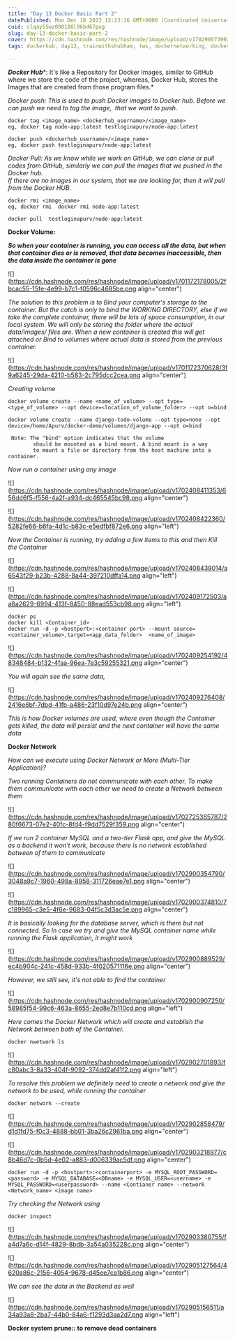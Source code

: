 ```yaml
---
title: "Day 13 Docker Basic Part 2"
datePublished: Mon Dec 18 2023 13:23:16 GMT+0000 (Coordinated Universal Time)
cuid: clqay55wz000108l96bd67pug
slug: day-13-docker-basic-part-2
cover: https://cdn.hashnode.com/res/hashnode/image/upload/v1702905739925/931bb2d4-06c6-4efc-a23c-a6db92f31f02.png
tags: dockerhub, day13, trainwithshubham, tws, dockernetworking, dockeradvanced

---
```


***Docker Hub****: It's like a Repository for Docker Images, similar to GitHub where we store the code of the project, whereas, Docker Hub, stores the Images that are created from those program files.*

*Docker push: This is used to push Docker images to Docker hub. Before we can push we need to tag the image,  that we want to push.*

```plaintext
docker tag <image_name> <dockerhub_username>/<image_name>
eg, docker tag node-app:latest testloginapurv/node-app:latest

docker push <dockerhub_username>/<image_name>
eg, docker push testloginapurv/node-app:latest
```

*Docker Pull: As we know while we work on GitHub, we can clone or pull codes from GitHub, similarly we can pull the images that we pushed in the Docker hub.  
If there are no images in our system, that we are looking for, then it will pull from the Docker HUB*.

```plaintext
docker rmi <image_name>
eg, docker rmi  docker rmi node-app:latest

docker pull  testloginapurv/node-app:latest   
```

**Docker Volume:**

***So when your container is running, you can access all the data, but when that container dies or is removed, that data becomes inaccessible, then the data inside the container is gone***

![](https://cdn.hashnode.com/res/hashnode/image/upload/v1701172178005/2fbcac55-15fe-4e99-b7c1-f0596c4685be.png align="center")

*The solution to this problem is to Bind your computer's storage to the container. But the catch is only to bind the WORKING DIRECTORY, else if we take the complete container, there will be lots of space consumption, in our local system. We will only be storing the folder where the actual data/images/ files are. When a new container is created this will get attached or Bind to volumes where actual data is stored from the previous container.*

![](https://cdn.hashnode.com/res/hashnode/image/upload/v1701172370628/3f9a6245-29da-4210-b583-2c795dcc2cea.png align="center")

*Creating volume*

```plaintext
docker volume create --name <name_of_volume> --opt type=<type_of_volume> --opt device=<location_of_volume_folder> --opt o=bind

docker volume create --name django-todo-volume --opt type=none --opt device=/home/Apurv/docker-demo/volumes/django-app --opt o=bind

 Note: The "bind" option indicates that the volume 
        should be mounted as a bind mount. A bind mount is a way 
        to mount a file or directory from the host machine into a container.
```

*Now run a container using any image*

![](https://cdn.hashnode.com/res/hashnode/image/upload/v1702408411353/656dd6f5-f556-4a2f-a934-dc465545bc98.png align="center")

![](https://cdn.hashnode.com/res/hashnode/image/upload/v1702408422360/5282fe66-b6fa-4d1c-b83c-e5edfbf872e6.png align="left")

*Now the Container is running, try adding a few items to this and then Kill the Container*

![](https://cdn.hashnode.com/res/hashnode/image/upload/v1702408439014/a6543f29-b23b-4288-8a44-397210dffa14.png align="left")

![](https://cdn.hashnode.com/res/hashnode/image/upload/v1702409172503/aa8a2629-6994-413f-8450-88ead553cb98.png align="left")

```plaintext
docker ps
docker kill <Container_id>
docker run -d -p <hostport>:<container port> --mount source=<container_volume>,target=<app_data_folder>  <name_of_image>
```

![](https://cdn.hashnode.com/res/hashnode/image/upload/v1702409254192/48348484-b132-4faa-96ea-7e3c59255321.png align="center")

*You will again see the same data,*

![](https://cdn.hashnode.com/res/hashnode/image/upload/v1702409276408/2416e6bf-7dbd-41fb-a486-23f10d97e24b.png align="center")

*This is how Docker volumes are used, where even though the Container gets killed, the data will persist and the next container will have the same data*

**Docker Network**

*How can we execute using Docker Network or More (Multi-Tier Application)?*

*Two running Containers do not communicate with each other. To make them communicate with each other we need to create a Network between them*

![](https://cdn.hashnode.com/res/hashnode/image/upload/v1702725385787/280f6673-07e2-40fc-8fd4-f9dd7529f359.png align="center")

*If we run 2 container MySQL and a two-tier Flask app, and give the MySQL as a backend it won't work, because there is no network established between of them to communicate*

![](https://cdn.hashnode.com/res/hashnode/image/upload/v1702900354790/3048a9c7-1960-498a-8958-311726eae7e1.png align="center")

![](https://cdn.hashnode.com/res/hashnode/image/upload/v1702900374810/7c189965-c3e5-4f6e-9683-04f5c3d3ac5e.png align="center")

*It is basically looking for the database server, which is there but not connected. So In case we try and give the MySQL container name while running the Flask application, it might work*

![](https://cdn.hashnode.com/res/hashnode/image/upload/v1702900889529/ec4b904c-241c-458d-933b-4f020571116e.png align="center")

*However, we still see, it's not able to find the container*

![](https://cdn.hashnode.com/res/hashnode/image/upload/v1702900907250/58985f54-99c6-463a-8655-2ed8e7b110cd.png align="left")

*Here comes the Docker Network which will create and establish the Network between both of the Container.* 

```plaintext
docker nwetwork ls 
```

![](https://cdn.hashnode.com/res/hashnode/image/upload/v1702902701893/fc80abc3-8a33-404f-9092-374dd2af41f2.png align="left")

*To resolve this problem we definitely need to create a network and give the network to be used, while running the container*

```plaintext
docker network --create 
```

![](https://cdn.hashnode.com/res/hashnode/image/upload/v1702902858479/d1d1fd75-f0c3-4888-bb01-3ba26c2961ba.png align="center")

![](https://cdn.hashnode.com/res/hashnode/image/upload/v1702903218977/c8b46d7c-0b5d-4e02-a883-d006339ac5df.png align="center")

```plaintext
docker run -d -p <hostport>:<containerport> -e MYSQL_ROOT_PASSWORD=<password> -e MYSQL_DATABASE=<DBname> -e MYSQL_USER=<username> -e MYSQL_PASSWORD=<userpassword> --name <Contianer name> --network <Network_name> <image name>
```

*Try checking the Network using*

```plaintext
docker inspect
```

![](https://cdn.hashnode.com/res/hashnode/image/upload/v1702903380755/fa4d7a6c-d14f-4829-8bdb-3a54a035228c.png align="center")

![](https://cdn.hashnode.com/res/hashnode/image/upload/v1702905127564/4620a86c-2156-4054-9678-d45ee7ca1b86.png align="center")

*We can see the data in the Backend as well*

![](https://cdn.hashnode.com/res/hashnode/image/upload/v1702905156511/a34a93a8-2ba7-44b0-84a6-f1293d3aa2d7.png align="left")

**Docker system prune:: to remove dead containers**
